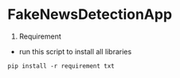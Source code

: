 # FakeNewsDetectionApp

1. Requirement
 * run this script to install all libraries
```
pip install -r requirement txt
```
